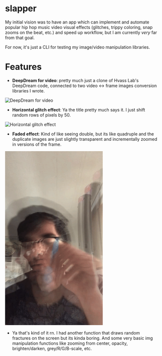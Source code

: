 # slapper
My initial vision was to have an app which can implement and automate popular hip hop music video visual effects (glitches, trippy coloring, snap zooms on the beat, etc.) and speed up workflow, but I am currently <i>very</i> far from that goal.

For now, it's just a CLI for testing my image/video manipulation libraries. 


# Features
- <b>DeepDream for video</b>: pretty much just a clone of Hvass Lab's DeepDream code, connected to two video <-> frame images conversion libraries I wrote.

![DeepDream for video](deepdream.gif)

- <b>Horizontal glitch effect</b>: Ya the title pretty much says it. I just shift random rows of pixels by 50.


![Horizontal glitch effect](glitched.gif)

- <b>Faded effect</b>: Kind of like seeing double, but its like quadruple and the duplicate images are just slightly transparent and incrementally zoomed in versions of the frame.

![Faded effect](faded.gif)

- Ya that's kind of it rn. I had another function that draws random fractures on the screen but its kinda boring. And some very basic img manipulation functions like zooming from center, opacity, brighten/darken, grey/R/G/B-scale, etc.

